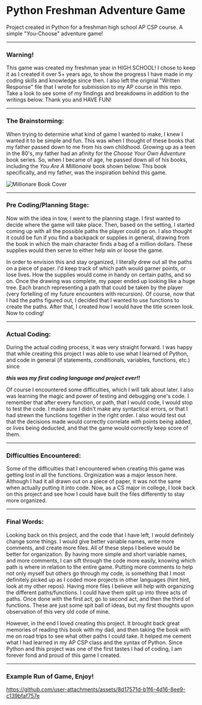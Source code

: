 # Python Freshman Adventure Game

Project created in Python for a freshman high school AP CSP course. A simple "You-Choose" adventure game!

---

### **Warning!** 

This game was created my freshman year in HIGH SCHOOL! I chose to keep it as I created it over 5+ years ago, to show the progress I have made in my coding skills and knowledge since then. I also left the orignial "Written Response" file that I wrote for submission to my AP course in this repo. Take a look to see some of my findings and breakdowns in addition to the writings below. Thank you and HAVE FUN!

---

### The Brainstorming:

When trying to determine what kind of game I wanted to make, I knew I wanted it to be simple and fun. This was when I thought of these books that my father passed down to me from his own childhood. Growing up as a teen in the 80's, my father had an afinity for the *Choose Your Own Adventure* book series. So, when I became of age, he passed down all of his books, including the *You Are A Millionaire* book shown below. This book specifically, and my father, was the inspiration behind this game. 


![Millionare Book Cover](https://github.com/user-attachments/assets/20af8dd0-f66f-465d-8f3c-b5c3d9204fe1)

---

### Pre Coding/Planning Stage:

Now with the idea in tow, I went to the planning stage. I first wanted to decide where the game will take place. Then, based on the setting, I started coming up with all the possible paths the player could go on. I also thought it could be fun if you find a backpack or supplies in general, drawing from the book in which the main character finds a bag of a million dollars. These supplies would then serve to either help win or loose the game.

In order to envision this and stay organized, I literally drew out all the paths on a piece of paper. I'd keep track of which path would garner points, or lose lives. How the supplies would come in handy on certain paths, and so on. Once the drawing was complete, my paper ended up looking like a huge tree. Each branch representing a path that could be taken by the player (very fortelling of my future encounters with recursion). Of course, now that I had the paths figured out, I decided that I wanted to use functions to create the paths. After that, I created how I would have the title screen look. Now to coding!

---

### Actual Coding:

During the actual coding process, it was very straight forward. I was happy that while creating this project I was able to use what I learned of Python, and code in general (if statements, conditionals, variables, functions, etc.) since  

***this was my first coding language and project ever!!***

Of course I encountered some difficulties, which I will talk about later. I also was learning the magic and power of testing and debugging one's code. I remember that after every function, or path, that I would code, I would stop to test the code. I made sure I didn't make any syntactical errors, or that I had strewn the functions together in the right order. I also would test out that the decisions made would correctly correlate with points being added, or lives being deducted, and that the game would correctly keep score of them.

---

### Difficulties Encountered:

Some of the difficulties that I encountered when creating this game was getting lost in all the functions. Orginization was a major lesson here. Although I had it all drawn out on a piece of paper, it was not the same when actually putting it into code. Now, as a CS major in college, I look back on this project and see how I could have built the files differently to stay more organized.

---

### Final Words:

Looking back on this project, and the code that I have left, I would definitely change some things. I would give better variable names, write more comments, and create more files. All of these steps I believe would be better for organization. By having more simple and short variable names, and more comments, I can sift through the code more easily, knowing which path is where in relation to the entire game. Putting more comments to help not only myself but others go through my code, is something that I most definitely picked up as I coded more projects in other languages (hint hint, look at my other repos). Having more files I believe will help with organizing the different paths/functions. I could have them split up into three acts of paths. Once done with the first act, go to second act, and then the third of functions. These are just some spit ball of ideas, but my first thoughts upon observation of this very old code of mine.

However, in the end I loved creating this project. It brought back great memories of reading this book with my dad, and then taking the book with me on road trips to see what other paths I could take. It helped me cement what I had learned in my AP CSP class and the syntax of Python. Since Python and this project was one of the first tastes I had of coding, I am forever fond and proud of this game I created. 

---

### Example Run of Game, Enjoy!



https://github.com/user-attachments/assets/8d17571d-b1f6-4d16-8ee9-c139bfaf757e

